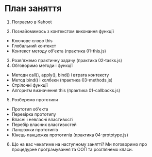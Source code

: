 # План заняття

1. Пограємо в Kahoot

2. Познайомимось з контекстом виконання функції

- Ключове слово this
- Глобальний контекст
- Контекст методу об'єкта (практика 01-this.js)

3. Розв'яжемо практичну задачу (практика 02-tasks.js)
4. Обговоримо методи і функції

- Методи call(), apply(), bind() і втрата контексту
- Метод bind() і колбеки (практика 03-methods.js)
- Стрілочні функції
- Алгоритм визначення this (практика 01-callbacks.js)

5. Розберемо прототипи

- Прототип об'єкта
- Перевірка прототипу
- Власні і невласні властивості
- Перебір власних властивостей
- Ланцюжки прототипів
- Кінець ланцюжка прототипів (практика 04-prototype.js)

6. Що на вас чекатиме на наступному занятті? Ми поговоримо про процедурне програмування та ООП та розглянемо класи.
